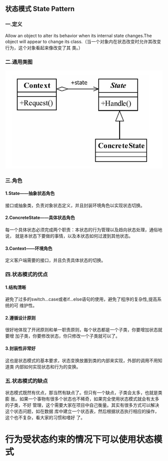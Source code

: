 ## 状态模式  State Pattern
### 一.定义
Allow an object to alter its behavior when its internal state changes.The object will appear to
change its class.（当一个对象内在状态改变时允许其改变行为，这个对象看起来像改变了其
类。）
### 二.通用类图
![](.readMe_images/1649010c.png)
### 三.角色
#### 1.State——抽象状态角色
接口或抽象类，负责对象状态定义，并且封装环境角色以实现状态切换。
#### 2.ConcreteState——具体状态角色
每一个具体状态必须完成两个职责：本状态的行为管理以及趋向状态处理，通俗地说，
就是本状态下要做的事情，以及本状态如何过渡到其他状态。
#### 3.Context——环境角色
定义客户端需要的接口，并且负责具体状态的切换。
### 四.状态模式的优点
#### 1.结构清晰
避免了过多的switch...case或者if...else语句的使用，避免了程序的复杂性,提高系统的可
维护性。
#### 2.遵循设计原则
很好地体现了开闭原则和单一职责原则，每个状态都是一个子类，你要增加状态就要增
加子类，你要修改状态，你只修改一个子类就可以了。
#### 3.封装性非常好
这也是状态模式的基本要求，状态变换放置到类的内部来实现，外部的调用不用知道类
内部如何实现状态和行为的变换。
### 五.状态模式的缺点
状态模式既然有优点，那当然有缺点了。但只有一个缺点，子类会太多，也就是类膨
胀。如果一个事物有很多个状态也不稀奇，如果完全使用状态模式就会有太多的子类，不好
管理，这个需要大家在项目中自己衡量。其实有很多方式可以解决这个状态问题，如在数据
库中建立一个状态表，然后根据状态执行相应的操作，这个也不复杂，看大家的习惯和嗜好
了。
# 行为受状态约束的情况下可以使用状态模式